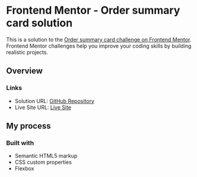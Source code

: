 # Frontend Mentor - Order summary card solution

This is a solution to the [Order summary card challenge on Frontend Mentor](https://www.frontendmentor.io/challenges/order-summary-component-QlPmajDUj). Frontend Mentor challenges help you improve your coding skills by building realistic projects. 

## Overview

### Links

- Solution URL: [GitHub Repository](https://github.com/AngelosVision/Order-summary-card-solution)
- Live Site URL: [Live Site](https://AngelosVision.github.io/Order-summary-card-solution)

## My process

### Built with

- Semantic HTML5 markup
- CSS custom properties
- Flexbox